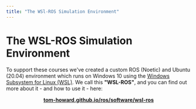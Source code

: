 ```yaml
---  
title: "The WSl-ROS Simulation Environment"  
---  
```


# The WSL-ROS Simulation Environment

To support these courses we've created a custom ROS (Noetic) and Ubuntu (20.04) environment which runs on Windows 10 using the [Windows Subsystem for Linux (WSL)](https://docs.microsoft.com/en-us/windows/wsl/). We call this **"WSL-ROS"**, and you can find out more about it - and how to use it - here:

<center>
  <strong>
    <a href="https://tom-howard.github.io/ros/software/wsl-ros/" target="_blank">tom-howard.github.io/ros/software/wsl-ros</a>
  </strong>
</center>
